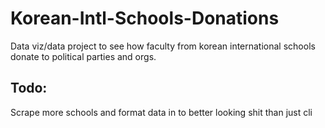 # Korean-Intl-Schools-Donations
Data viz/data project to see how faculty from korean international schools donate to political parties and orgs.

## Todo:
Scrape more schools and format data in to better looking shit than just cli
